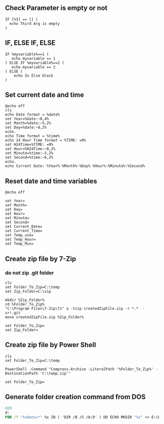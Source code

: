 ## Check Parameter is empty or not
```batch
IF [%3] == [] (
  echo Third Arg is empty
)
```

## IF, ELSE IF, ELSE
```batch
IF %myvariable%==1 (
   echo myvariable == 1
) ELSE IF %myvariable%==2 (
   echo myvariable == 2
) ELSE (
    echo In Else block
)
```

## Set current date and time
```batch
@echo off
cls
echo Date format = %date%
set Year=%date:~0,4%
set Month=%date:~5,2%
set Day=%date:~8,2%
echo.
echo Time format = %time%
echo 24 Hour Time format = %TIME: =0%
set H24Time=%TIME: =0%
set Hour=%H24Time:~0,2%
set Minute=%time:~3,2%
set Second=%time:~6,2%
echo.
echo Current Date: %Year%-%Month%-%Day% %Hour%:%Minute%:%Second%
```

## Reset date and time variables
```batch
@echo off

set Year=
set Month=
set Day=
set Hour=
set Minute=
set Second=
set Current_Date=
set Current_Time=
set Temp_use=
set Temp_Hour=
set Temp_Min=
```

## Create zip file by 7-Zip
### do not zip .git folder
```batch
cls
set Folder_To_Zip=C:\temp
set Zip_Folder=C:\zip

mkdir %Zip_Folder%
cd %Folder_To_Zip%
"C:\Program Files\7-Zip\7z" a -tzip createdZipFile.zip -r *.*  -xr!.git
move createdZipFile.zip %Zip_Folder%

set Folder_To_Zip=
set Zip_Folder=
```

## Create zip file by Power Shell
```batch
cls
set Folder_To_Zip=C:\temp

PowerShell -Command "Compress-Archive -LiteralPath '%Folder_To_Zip%' -DestinationPath 'C:\temp.zip'"

set Folder_To_Zip=
```

## Generate folder creation command from DOS
```bat
REM 
d:
FOR /f "tokens=*" %x IN ( 'DIR /B /S /A:D' ) DO ECHO MKDIR "%x" >> E:\Buffer\1.txt
```
